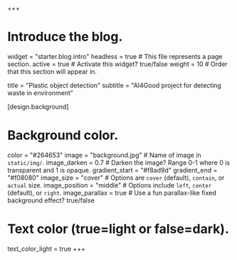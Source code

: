 +++
# Introduce the blog.
widget = "starter.blog.intro"
headless = true  # This file represents a page section.
active = true  # Activate this widget? true/false
weight = 10  # Order that this section will appear in.

title = "Plastic object detection"
subtitle = "AI4Good project for detecting waste in environment"

[design.background]
  # Background color.
  color = "#264653"
 image = "background.jpg"  # Name of image in `static/img/`.
 image_darken = 0.7  # Darken the image? Range 0-1 where 0 is transparent and 1 is opaque.
 gradient_start = "#f8ad9d"
 gradient_end = "#f08080"
 image_size = "cover"  #  Options are `cover` (default), `contain`, or `actual` size.
 image_position = "middle"  # Options include `left`, `center` (default), or `right`.
 image_parallax = true  # Use a fun parallax-like fixed background effect? true/false
 
  # Text color (true=light or false=dark).
  text_color_light = true
+++

